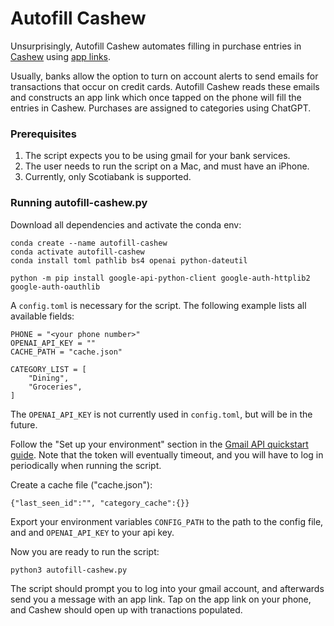 # Autofill Cashew

Unsurprisingly, Autofill Cashew automates filling in purchase entries in 
[Cashew](https://github.com/jameskokoska/Cashew) using 
[app links](https://github.com/jameskokoska/Cashew?tab=readme-ov-file#app-links).

Usually, banks allow the option to turn on account alerts to send emails for
transactions that occur on credit cards. Autofill Cashew reads these emails and
constructs an app link which once tapped on the phone will fill the entries in Cashew.
Purchases are assigned to categories using ChatGPT.

### Prerequisites 
1. The script expects you to be using gmail for your bank services. 
2. The user needs to run the script on a Mac, and must have an iPhone.
3. Currently, only Scotiabank is supported.

### Running autofill-cashew.py
Download all dependencies and activate the conda env:
```
conda create --name autofill-cashew 
conda activate autofill-cashew
conda install toml pathlib bs4 openai python-dateutil

python -m pip install google-api-python-client google-auth-httplib2 google-auth-oauthlib
```

A `config.toml` is necessary for the script. The following example lists all available fields:
```
PHONE = "<your phone number>"
OPENAI_API_KEY = ""
CACHE_PATH = "cache.json"

CATEGORY_LIST = [
    "Dining",
    "Groceries",
]
```
The `OPENAI_API_KEY` is not currently used in `config.toml`, but will be in the future.

Follow the "Set up your environment" section in the 
[Gmail API quickstart guide](https://developers.google.com/gmail/api/quickstart/python). 
Note that the token will eventually timeout, and you will have to log in periodically
when running the script.

Create a cache file ("cache.json"): 
```
{"last_seen_id":"", "category_cache":{}}
```

Export your environment variables `CONFIG_PATH` to the path to the config file, and 
and `OPENAI_API_KEY` to your api key.

Now you are ready to run the script:
```
python3 autofill-cashew.py
```
The script should prompt you to log into your gmail account, and afterwards send you a 
message with an app link. Tap on the app link on your phone, and Cashew should open up
with tranactions populated. 


